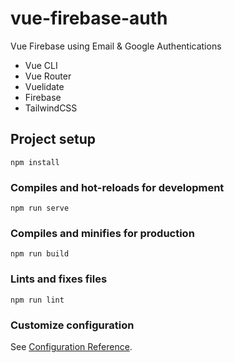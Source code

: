 # vue-firebase-auth

Vue Firebase using Email & Google Authentications

- Vue CLI
- Vue Router
- Vuelidate
- Firebase
- TailwindCSS
## Project setup
```
npm install
```

### Compiles and hot-reloads for development
```
npm run serve
```

### Compiles and minifies for production
```
npm run build
```

### Lints and fixes files
```
npm run lint
```

### Customize configuration
See [Configuration Reference](https://cli.vuejs.org/config/).
